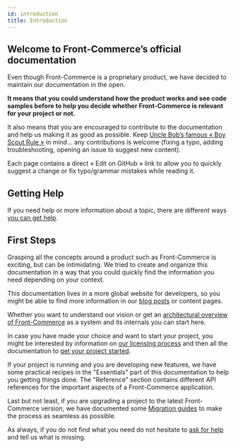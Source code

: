 ```yaml
---
id: introduction
title: Introduction
---
```


## Welcome to Front-Commerce’s official documentation

Even though Front-Commerce is a proprietary product, we have decided to maintain
our documentation in the open.

**It means that you could understand how the product works and see code samples
before to help you decide whether Front-Commerce is relevant for your project or
not.**

It also means that you are encouraged to contribute to the documentation and
help us making it as good as possible. Keep
[Uncle Bob’s famous « Boy Scout Rule »](http://wiki.c2.com/?BoyScoutRule) in
mind… any contributions is welcome (fixing a typo, adding troubleshooting,
opening an issue to suggest new content).

Each page contains a direct « Edit on GitHub » link to allow you to quickly
suggest a change or fix typo/grammar mistakes while reading it.

## Getting Help

If you need help or more information about a topic, there are different ways
[you can get help](/help.html).

## First Steps

Grasping all the concepts around a product such as Front-Commerce is exciting,
but can be intimidating. We tried to create and organize this documentation in a
way that you could quickly find the information you need depending on your
context.

This documentation lives in a more global website for developers, so you might
be able to find more information in our [blog posts](/blog) or content pages.

Whether you want to understand our vision or get an
[architectural overview of Front-Commerce](/docs/concepts/architecture-overview.html) as a system
and its internals you can start here.

In case you have made your choice and want to start your project, you might be
interested by information on [our licensing process](/license.html) and then all
the documentation to [get your project started](/docs/essentials/installation.html).

If your project is running and you are developing new features, we have some
practical recipes in the "Essentials" part of this documentation to help you getting things done.
The "Reference" section contains different API references for the important aspects of a Front-Commerce application.

Last but not least, if you are upgrading a project to the latest Front-Commerce
version, we have documented some [Migration guides](/docs/appendices/migration-guides.html) to make
the process as seamless as possible.

As always, if you do not find what you need do not hesitate to
[ask for help](/help.html) and tell us what is missing.
